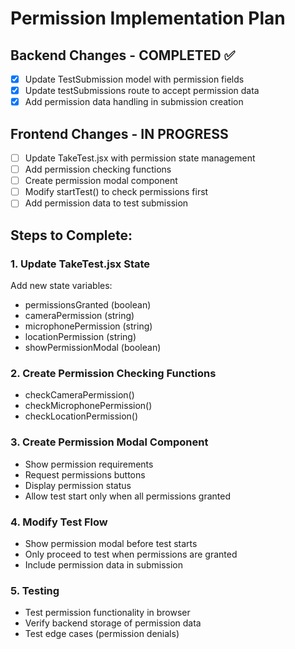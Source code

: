 # Permission Implementation Plan

## Backend Changes - COMPLETED ✅
- [x] Update TestSubmission model with permission fields
- [x] Update testSubmissions route to accept permission data
- [x] Add permission data handling in submission creation

## Frontend Changes - IN PROGRESS
- [ ] Update TakeTest.jsx with permission state management
- [ ] Add permission checking functions
- [ ] Create permission modal component
- [ ] Modify startTest() to check permissions first
- [ ] Add permission data to test submission

## Steps to Complete:

### 1. Update TakeTest.jsx State
Add new state variables:
- permissionsGranted (boolean)
- cameraPermission (string)
- microphonePermission (string) 
- locationPermission (string)
- showPermissionModal (boolean)

### 2. Create Permission Checking Functions
- checkCameraPermission()
- checkMicrophonePermission() 
- checkLocationPermission()

### 3. Create Permission Modal Component
- Show permission requirements
- Request permissions buttons
- Display permission status
- Allow test start only when all permissions granted

### 4. Modify Test Flow
- Show permission modal before test starts
- Only proceed to test when permissions are granted
- Include permission data in submission

### 5. Testing
- Test permission functionality in browser
- Verify backend storage of permission data
- Test edge cases (permission denials)
